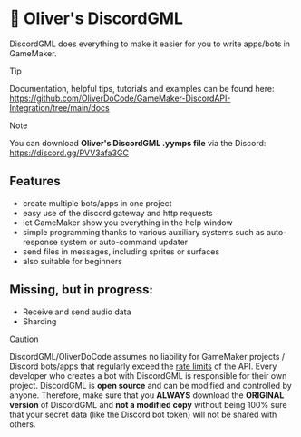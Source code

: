 # 📗 Oliver's DiscordGML

DiscordGML does everything to make it easier for you to write apps/bots in GameMaker.

> [!TIP] 
> Documentation, helpful tips, tutorials and examples can be found here: 
https://github.com/OliverDoCode/GameMaker-DiscordAPI-Integration/tree/main/docs

> [!NOTE]
> You can download **Oliver's DiscordGML .yymps file** via the Discord: https://discord.gg/PVV3afa3GC

## Features
- create multiple bots/apps in one project
- easy use of the discord gateway and http requests
- let GameMaker show you everything in the help window
- simple programming thanks to various auxiliary systems such as auto-response system or auto-command updater
- send files in messages, including sprites or surfaces
- also suitable for beginners

## Missing, but in progress:
- Receive and send audio data
- Sharding

> [!CAUTION]
> DiscordGML/OliverDoCode assumes no liability for GameMaker projects / Discord bots/apps that regularly exceed the 
[rate limits](https://discord.com/developers/docs/topics/rate-limits) of the API. Every developer who creates a bot with DiscordGML is responsible for their own project. DiscordGML is **open source** and can be modified and controlled by anyone. Therefore, make sure that you **ALWAYS** download the **ORIGINAL version** of DiscordGML and **not a modified copy** without being 100% sure that your secret data (like the Discord bot token) will not be shared with others. 